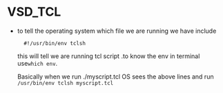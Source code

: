 # VSD_TCL
- to tell the operating system which file we are running we have include
  ```
    #!/usr/bin/env tclsh
  ```
  this will tell we are running tcl script .to know the env in terminal use``` which env ```.

  Basically when we run ./myscript.tcl OS sees the above lines and run ``` /usr/bin/env tclsh myscript.tcl```
  

